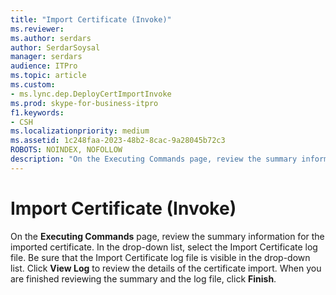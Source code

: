 ```yaml
---
title: "Import Certificate (Invoke)"
ms.reviewer: 
ms.author: serdars
author: SerdarSoysal
manager: serdars
audience: ITPro
ms.topic: article
ms.custom:
- ms.lync.dep.DeployCertImportInvoke
ms.prod: skype-for-business-itpro
f1.keywords:
- CSH
ms.localizationpriority: medium
ms.assetid: 1c248faa-2023-48b2-8cac-9a28045b72c3
ROBOTS: NOINDEX, NOFOLLOW
description: "On the Executing Commands page, review the summary information for the imported certificate. In the drop-down list, select the Import Certificate log file. Be sure that the Import Certificate log file is visible in the drop-down list. Click View Log to review the details of the certificate import. When you are finished reviewing the summary and the log file, click Finish."
---
```


# Import Certificate (Invoke)
 
On the **Executing Commands** page, review the summary information for the imported certificate. In the drop-down list, select the Import Certificate log file. Be sure that the Import Certificate log file is visible in the drop-down list. Click **View Log** to review the details of the certificate import. When you are finished reviewing the summary and the log file, click **Finish**.
  

